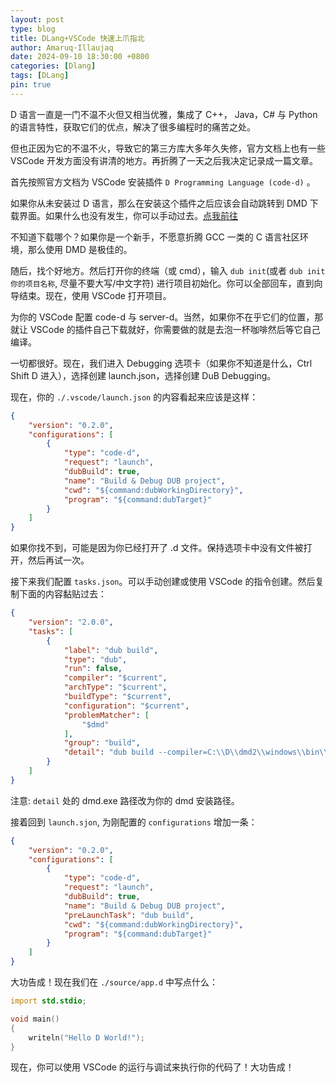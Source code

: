 ```yaml
---
layout: post
type: blog
title: DLang+VSCode 快速上爪指北
author: Amaruq·Illaujaq
date: 2024-09-10 18:30:00 +0800
categories: [Dlang]
tags: [DLang]
pin: true
---
```


D 语言一直是一门不温不火但又相当优雅，集成了 C++， Java，C# 与 Python 的语言特性，获取它们的优点，解决了很多编程时的痛苦之处。

但也正因为它的不温不火，导致它的第三方库大多年久失修，官方文档上也有一些 VSCode 开发方面没有讲清的地方。再折腾了一天之后我决定记录成一篇文章。

首先按照官方文档为 VSCode 安装插件 `D Programming Language (code-d)` 。

如果你从未安装过 D 语言，那么在安装这个插件之后应该会自动跳转到 DMD 下载界面。如果什么也没有发生，你可以手动过去。[点我前往](https://dlang.org/download.html)

不知道下载哪个？如果你是一个新手，不愿意折腾 GCC 一类的 C 语言社区环境，那么使用 DMD 是极佳的。

随后，找个好地方。然后打开你的终端（或 cmd），输入 `dub init`(或者 `dub init 你的项目名称`, 尽量不要大写/中文字符) 进行项目初始化。你可以全部回车，直到向导结束。现在，使用 VSCode 打开项目。

为你的 VSCode 配置 code-d 与 server-d。当然，如果你不在乎它们的位置，那就让 VSCode 的插件自己下载就好，你需要做的就是去泡一杯咖啡然后等它自己编译。

一切都很好。现在，我们进入 Debugging 选项卡（如果你不知道是什么，Ctrl Shift D 进入），选择创建 launch.json，选择创建 DuB Debugging。

现在，你的 `./.vscode/launch.json` 的内容看起来应该是这样：

```json
{
    "version": "0.2.0",
    "configurations": [
        {
            "type": "code-d",
            "request": "launch",
            "dubBuild": true,
            "name": "Build & Debug DUB project",
            "cwd": "${command:dubWorkingDirectory}",
            "program": "${command:dubTarget}"
        }
    ]
}
```

如果你找不到，可能是因为你已经打开了 .d 文件。保持选项卡中没有文件被打开，然后再试一次。

接下来我们配置 `tasks.json`。可以手动创建或使用 VSCode 的指令创建。然后复制下面的内容黏贴过去：

```json
{
    "version": "2.0.0",
    "tasks": [
        {
            "label": "dub build",
			"type": "dub",
			"run": false,
			"compiler": "$current",
			"archType": "$current",
			"buildType": "$current",
			"configuration": "$current",
			"problemMatcher": [
				"$dmd"
			],
			"group": "build",
			"detail": "dub build --compiler=C:\\D\\dmd2\\windows\\bin\\dmd.exe -a=x86_64 -b=debug -c=application"
		}
    ]
}
```

注意: `detail` 处的 dmd.exe 路径改为你的 dmd 安装路径。

接着回到 `launch.sjon`, 为刚配置的 `configurations` 增加一条：

```json
{
    "version": "0.2.0",
    "configurations": [
        {
            "type": "code-d",
            "request": "launch",
            "dubBuild": true,
            "name": "Build & Debug DUB project",
            "preLaunchTask": "dub build",
            "cwd": "${command:dubWorkingDirectory}",
            "program": "${command:dubTarget}"
        }
    ]
}
```

大功告成！现在我们在 `./source/app.d` 中写点什么：

```d
import std.stdio;

void main()
{
	writeln("Hello D World!");
}

```

现在，你可以使用 VSCode 的运行与调试来执行你的代码了！大功告成！
